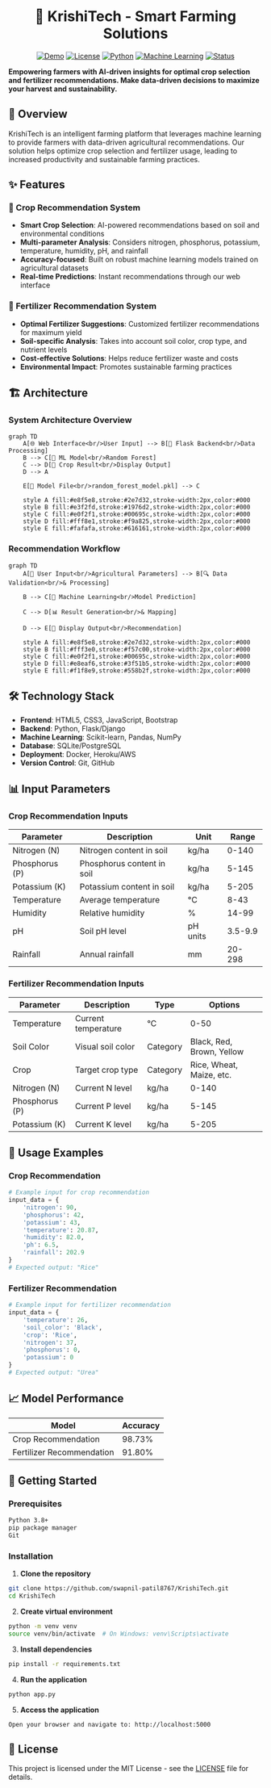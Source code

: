 <div align="center">
  <h1>🌾 KrishiTech - Smart Farming Solutions</h1>
</div>




<div align="center">
  
[![Demo](https://img.shields.io/badge/🚀_Live_Demo-Try_Now-brightgreen.svg?style=for-the-badge)](https://agri-aid-launchpad.lovable.app)
[![License](https://img.shields.io/badge/License-MIT-blue.svg)](LICENSE)
[![Python](https://img.shields.io/badge/Python-3.8+-green.svg)](https://python.org)
[![Machine Learning](https://img.shields.io/badge/ML-TensorFlow-orange.svg)](https://tensorflow.org)
[![Status](https://img.shields.io/badge/Status-Active-success.svg)]()

</div>

**Empowering farmers with AI-driven insights for optimal crop selection and fertilizer recommendations. Make data-driven decisions to maximize your harvest and sustainability.**




## 🚀 Overview

KrishiTech is an intelligent farming platform that leverages machine learning to provide farmers with data-driven agricultural recommendations. Our solution helps optimize crop selection and fertilizer usage, leading to increased productivity and sustainable farming practices.

## ✨ Features

### 🌱 Crop Recommendation System
- **Smart Crop Selection**: AI-powered recommendations based on soil and environmental conditions
- **Multi-parameter Analysis**: Considers nitrogen, phosphorus, potassium, temperature, humidity, pH, and rainfall
- **Accuracy-focused**: Built on robust machine learning models trained on agricultural datasets
- **Real-time Predictions**: Instant recommendations through our web interface

### 🧪 Fertilizer Recommendation System
- **Optimal Fertilizer Suggestions**: Customized fertilizer recommendations for maximum yield
- **Soil-specific Analysis**: Takes into account soil color, crop type, and nutrient levels
- **Cost-effective Solutions**: Helps reduce fertilizer waste and costs
- **Environmental Impact**: Promotes sustainable farming practices

## 🏗️ Architecture

### System Architecture Overview

```mermaid
graph TD
    A[🌐 Web Interface<br/>User Input] --> B[🔧 Flask Backend<br/>Data Processing]
    B --> C[🤖 ML Model<br/>Random Forest]
    C --> D[🌱 Crop Result<br/>Display Output]
    D --> A
    
    E[💾 Model File<br/>random_forest_model.pkl] --> C
    
    style A fill:#e8f5e8,stroke:#2e7d32,stroke-width:2px,color:#000
    style B fill:#e3f2fd,stroke:#1976d2,stroke-width:2px,color:#000
    style C fill:#e0f2f1,stroke:#00695c,stroke-width:2px,color:#000
    style D fill:#fff8e1,stroke:#f9a825,stroke-width:2px,color:#000
    style E fill:#fafafa,stroke:#616161,stroke-width:2px,color:#000
```

### Recommendation Workflow

```mermaid
graph TD
    A[📝 User Input<br/>Agricultural Parameters] --> B[🔍 Data Validation<br/>& Processing]
    
    B --> C[🤖 Machine Learning<br/>Model Prediction]
    
    C --> D[📊 Result Generation<br/>& Mapping]
    
    D --> E[📱 Display Output<br/>Recommendation]
    
    style A fill:#e8f5e8,stroke:#2e7d32,stroke-width:2px,color:#000
    style B fill:#fff3e0,stroke:#f57c00,stroke-width:2px,color:#000
    style C fill:#e0f2f1,stroke:#00695c,stroke-width:2px,color:#000
    style D fill:#e8eaf6,stroke:#3f51b5,stroke-width:2px,color:#000
    style E fill:#f1f8e9,stroke:#558b2f,stroke-width:2px,color:#000
```

## 🛠️ Technology Stack

- **Frontend**: HTML5, CSS3, JavaScript, Bootstrap
- **Backend**: Python, Flask/Django
- **Machine Learning**: Scikit-learn, Pandas, NumPy
- **Database**: SQLite/PostgreSQL
- **Deployment**: Docker, Heroku/AWS
- **Version Control**: Git, GitHub

## 📊 Input Parameters

### Crop Recommendation Inputs
| Parameter | Description | Unit | Range |
|-----------|-------------|------|-------|
| Nitrogen (N) | Nitrogen content in soil | kg/ha | 0-140 |
| Phosphorus (P) | Phosphorus content in soil | kg/ha | 5-145 |
| Potassium (K) | Potassium content in soil | kg/ha | 5-205 |
| Temperature | Average temperature | °C | 8-43 |
| Humidity | Relative humidity | % | 14-99 |
| pH | Soil pH level | pH units | 3.5-9.9 |
| Rainfall | Annual rainfall | mm | 20-298 |

### Fertilizer Recommendation Inputs
| Parameter | Description | Type | Options |
|-----------|-------------|------|---------|
| Temperature | Current temperature | °C | 0-50 |
| Soil Color | Visual soil color | Category | Black, Red, Brown, Yellow |
| Crop | Target crop type | Category | Rice, Wheat, Maize, etc. |
| Nitrogen (N) | Current N level | kg/ha | 0-140 |
| Phosphorus (P) | Current P level | kg/ha | 5-145 |
| Potassium (K) | Current K level | kg/ha | 5-205 |

## 🎯 Usage Examples

### Crop Recommendation
```python
# Example input for crop recommendation
input_data = {
    'nitrogen': 90,
    'phosphorus': 42,
    'potassium': 43,
    'temperature': 20.87,
    'humidity': 82.0,
    'ph': 6.5,
    'rainfall': 202.9
}
# Expected output: "Rice"
```

### Fertilizer Recommendation
```python
# Example input for fertilizer recommendation
input_data = {
    'temperature': 26,
    'soil_color': 'Black',
    'crop': 'Rice',
    'nitrogen': 37,
    'phosphorus': 0,
    'potassium': 0
}
# Expected output: "Urea"
```

## 📈 Model Performance

| Model | Accuracy | 
|-------|----------|
| Crop Recommendation | 98.73% | 
| Fertilizer Recommendation | 91.80% | 


## 🚀 Getting Started

### Prerequisites
```bash
Python 3.8+
pip package manager
Git
```

### Installation

1. **Clone the repository**
```bash
git clone https://github.com/swapnil-patil8767/KrishiTech.git
cd KrishiTech
```

2. **Create virtual environment**
```bash
python -m venv venv
source venv/bin/activate  # On Windows: venv\Scripts\activate
```

3. **Install dependencies**
```bash
pip install -r requirements.txt
```

4. **Run the application**
```bash
python app.py
```

5. **Access the application**
```
Open your browser and navigate to: http://localhost:5000
```


## 📄 License

This project is licensed under the MIT License - see the [LICENSE](LICENSE) file for details.



